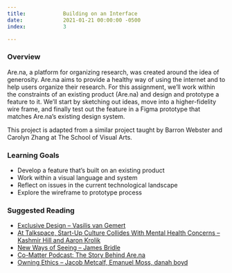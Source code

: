 ```yaml
---
title:            Building on an Interface
date:             2021-01-21 00:00:00 -0500
index:            3

---
```


### Overview
<p style="clear: both;">
  Are.na, a platform for organizing research, was created around the idea of generosity. Are.na aims to provide a healthy way of using the internet and to help users organize their research. For this assignment, we’ll work within the constraints of an existing product (Are.na) and design and prototype a feature to it. We’ll start by sketching out ideas, move into a higher-fidelity wire frame, and finally test out the feature in a Figma prototype that matches Are.na’s existing design system.
</p>
<p>
  This project is adapted from a similar project taught by Barron Webster and Carolyn Zhang at The School of Visual Arts.
</p>

### Learning Goals
- Develop a feature that&rsquo;s built on an existing product
- Work within a visual language and system
- Reflect on issues in the current technological landscape
- Explore the wireframe to prototype process

### Suggested Reading
- <a href="https://exclusive-design.vasilis.nl/" target="_blank">Exclusive Design – Vasilis van Gemert</a>
- <a href="https://www.nytimes.com/2020/08/07/technology/talkspace.html" target="_blank">At Talkspace, Start-Up Culture Collides With Mental Health Concerns – Kashmir Hill and Aaron Krolik</a>
- <a href="http://jamesbridle.com/new-ways-of-seeing" target="_blank">New Ways of Seeing – James Bridle</a>
- <a href="https://co-matter.com/work/charles-broskoski-the-story-behind-are-na">Co-Matter Podcast: The Story Behind Are.na</a>
- <a href="../assets/readings/ethics.pdf" target="_blank">Owning Ethics – Jacob Metcalf, Emanuel Moss, danah boyd</a>

